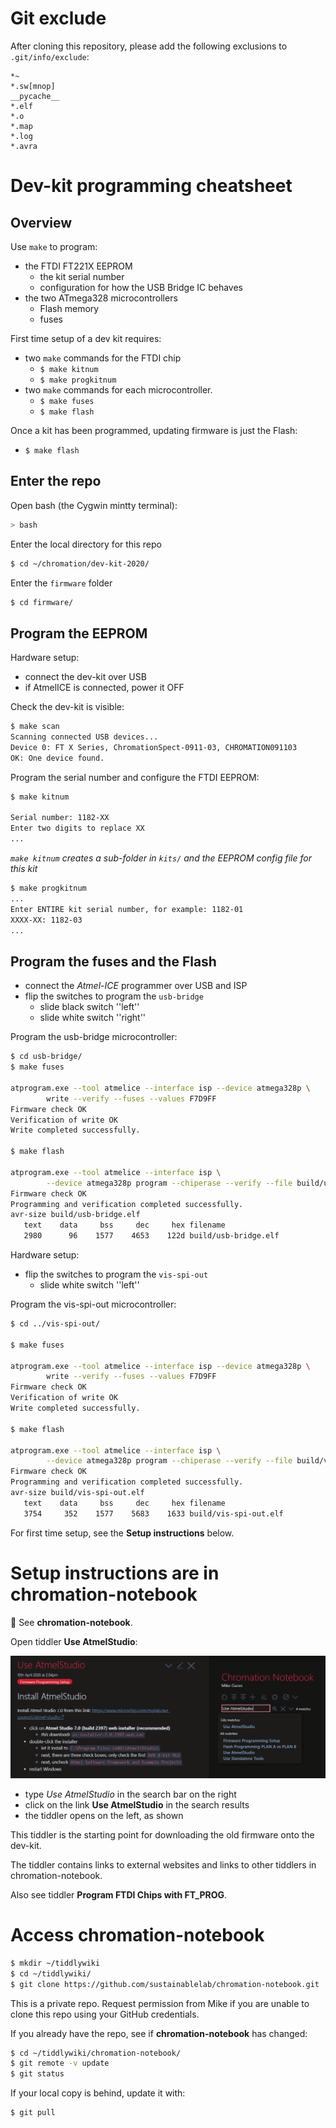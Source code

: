 # Git exclude

After cloning this repository, please add the following
exclusions to `.git/info/exclude`:

```
*~
*.sw[mnop]
__pycache__
*.elf
*.o
*.map
*.log
*.avra
```

# Dev-kit programming cheatsheet

## Overview

Use `make` to program:

- the FTDI FT221X EEPROM
    - the kit serial number
    - configuration for how the USB Bridge IC behaves
- the two ATmega328 microcontrollers
    - Flash memory
    - fuses

First time setup of a dev kit requires:

- two `make` commands for the FTDI chip
    - `$ make kitnum`
    - `$ make progkitnum`
- two `make` commands for each microcontroller.
    - `$ make fuses`
    - `$ make flash`

Once a kit has been programmed, updating firmware is just
the Flash:

- `$ make flash`

## Enter the repo

Open bash (the Cygwin mintty terminal):

```powershell
> bash
```

Enter the local directory for this repo

```bash
$ cd ~/chromation/dev-kit-2020/
```

Enter the `firmware` folder

```bash
$ cd firmware/
```

## Program the EEPROM

Hardware setup:

- connect the dev-kit over USB
- if AtmelICE is connected, power it OFF

Check the dev-kit is visible:

```bash
$ make scan
Scanning connected USB devices...
Device 0: FT X Series, ChromationSpect-0911-03, CHROMATION091103
OK: One device found.
```

Program the serial number and configure the FTDI EEPROM:

```bash
$ make kitnum

Serial number: 1182-XX
Enter two digits to replace XX
...
```

*`make kitnum` creates a sub-folder in `kits/` and the EEPROM
config file for this kit*

```bash
$ make progkitnum
...
Enter ENTIRE kit serial number, for example: 1182-01
XXXX-XX: 1182-03
...
```

## Program the fuses and the Flash

- connect the *Atmel-ICE* programmer over USB and ISP
- flip the switches to program the `usb-bridge`
    - slide black switch ''left''
    - slide white switch ''right''

Program the usb-bridge microcontroller:

```bash
$ cd usb-bridge/
$ make fuses

atprogram.exe --tool atmelice --interface isp --device atmega328p \
        write --verify --fuses --values F7D9FF
Firmware check OK
Verification of write OK
Write completed successfully.

$ make flash

atprogram.exe --tool atmelice --interface isp \
        --device atmega328p program --chiperase --verify --file build/usb-bridge.elf
Firmware check OK
Programming and verification completed successfully.
avr-size build/usb-bridge.elf
   text    data     bss     dec     hex filename
   2980      96    1577    4653    122d build/usb-bridge.elf
```

Hardware setup:

- flip the switches to program the `vis-spi-out`
    - slide white switch ''left''

Program the vis-spi-out microcontroller:

```bash
$ cd ../vis-spi-out/

$ make fuses

atprogram.exe --tool atmelice --interface isp --device atmega328p \
        write --verify --fuses --values F7D9FF
Firmware check OK
Verification of write OK
Write completed successfully.

$ make flash

atprogram.exe --tool atmelice --interface isp \
        --device atmega328p program --chiperase --verify --file build/vis-spi-out.elf
Firmware check OK
Programming and verification completed successfully.
avr-size build/vis-spi-out.elf
   text    data     bss     dec     hex filename
   3754     352    1577    5683    1633 build/vis-spi-out.elf
```

For first time setup, see the **Setup instructions** below.

# Setup instructions are in chromation-notebook

:rainbow: See **chromation-notebook**.

Open tiddler **Use AtmelStudio**:

![Screenshot of chromation-notebook TiddlyWiki](open-tiddler.PNG)

* type *Use AtmelStudio* in the search bar on the right
* click on the link **Use AtmelStudio** in the search results
* the tiddler opens on the left, as shown

This tiddler is the starting point for downloading the old
firmware onto the dev-kit.

The tiddler contains links to external websites and links to
other tiddlers in chromation-notebook.

Also see tiddler **Program FTDI Chips with FT_PROG**.

# Access chromation-notebook

```bash
$ mkdir ~/tiddlywiki
$ cd ~/tiddlywiki/
$ git clone https://github.com/sustainablelab/chromation-notebook.git
```

This is a private repo. Request permission from Mike if you are
unable to clone this repo using your GitHub credentials.

If you already have the repo, see if **chromation-notebook** has
changed:

```bash
$ cd ~/tiddlywiki/chromation-notebook/
$ git remote -v update
$ git status
```

If your local copy is behind, update it with:

```bash
$ git pull
```
